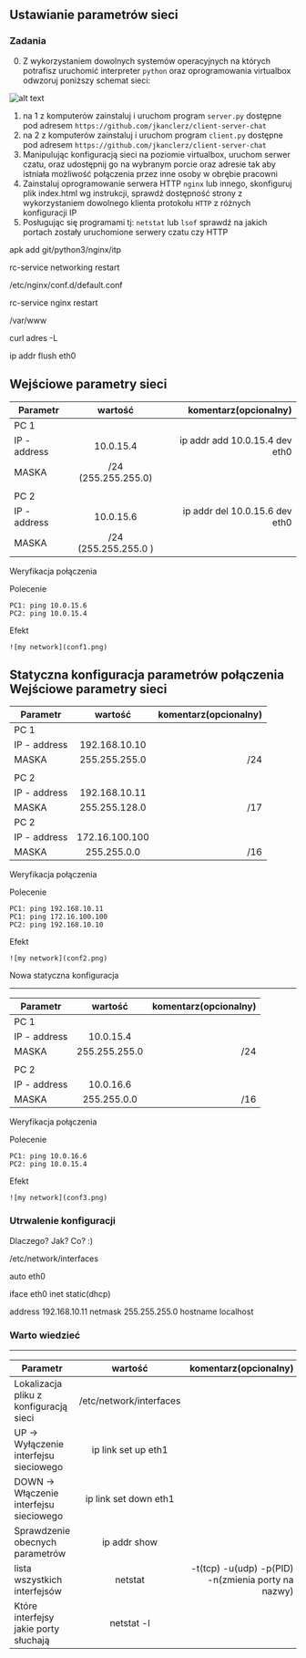 ## Ustawianie parametrów sieci

### Zadania

0. Z wykorzystaniem dowolnych systemów operacyjnych na których potrafisz uruchomić interpreter ``python`` oraz oprogramowania virtualbox odwzoruj poniższy schemat sieci:

![alt text][network]

[network]: ./network.png "Logo Title Text 2"

1. na 1 z komputerów zainstaluj i uruchom program ``server.py`` dostępne pod adresem ``https://github.com/jkanclerz/client-server-chat``
2. na 2 z komputerów zainstaluj i uruchom program ``client.py`` dostępne pod adresem ``https://github.com/jkanclerz/client-server-chat``
3. Manipulując konfiguracją sieci na poziomie virtualbox, uruchom serwer czatu, oraz udostępnij go na wybranym porcie oraz adresie tak aby istniała możliwość połączenia przez inne osoby w obrębie pracowni
4. Zainstaluj oprogramowanie serwera HTTP ``nginx`` lub innego, skonfiguruj plik index.html wg instrukcji, sprawdź dostępność strony z wykorzystaniem dowolnego klienta protokołu ``HTTP`` z różnych konfiguracji IP
5. Posługując się programami tj: ``netstat`` lub ``lsof`` sprawdź na jakich portach zostały uruchomione serwery czatu czy HTTP

apk add git/python3/nginx/itp

rc-service networking restart

/etc/nginx/conf.d/default.conf 

rc-service nginx restart

/var/www

curl adres -L

ip addr flush eth0

Wejściowe parametry sieci
-------------------------
| Parametr | wartość | komentarz(opcionalny) |
| ------------- |:-------------:| -----:|
|   PC 1 |  
| IP - address  | 10.0.15.4 |ip addr add 10.0.15.4 dev eth0 |
| MASKA  | /24 (255.255.255.0) | |
|   |  | |
| PC 2  |  | |
| IP - address  | 10.0.15.6 | ip addr del 10.0.15.6 dev eth0 |
| MASKA  | /24 (255.255.255.0 )| |

Weryfikacja połączenia

Polecenie
```
PC1: ping 10.0.15.6
PC2: ping 10.0.15.4
```

Efekt
```
![my network](conf1.png)
```

Statyczna konfiguracja parametrów połączenia
Wejściowe parametry sieci
-------------------------
| Parametr | wartość | komentarz(opcionalny) |
| ------------- |:-------------:| -----:|
|   PC 1 |  
| IP - address  | 192.168.10.10 | |
| MASKA  | 255.255.255.0 |/24 |
|   |  | |
| PC 2  |  | |
| IP - address  | 192.168.10.11 | |
| MASKA  | 255.255.128.0 |/17 |
| PC 2  |  | |
| IP - address  | 172.16.100.100 | |
| MASKA  | 255.255.0.0 |/16 |

Weryfikacja połączenia

Polecenie
```
PC1: ping 192.168.10.11
PC1: ping 172.16.100.100
PC2: ping 192.168.10.10
```

Efekt
```
![my network](conf2.png)
```

Nowa statyczna konfiguracja 

-------------------------
| Parametr | wartość | komentarz(opcionalny) |
| ------------- |:-------------:| -----:|
|   PC 1 |  
| IP - address  | 10.0.15.4 | |
| MASKA  | 255.255.255.0 |/24 |
|   |  | |
| PC 2  |  | |
| IP - address  | 10.0.16.6 | |
| MASKA  | 255.255.0.0 |/16 |

Weryfikacja połączenia

Polecenie
```
PC1: ping 10.0.16.6
PC2: ping 10.0.15.4
```

Efekt
```
![my network](conf3.png)
```

### Utrwalenie konfiguracji

Dlaczego? Jak? Co? :)

/etc/network/interfaces

auto eth0

iface eth0 inet static(dhcp)

  address 192.168.10.11
  netmask 255.255.255.0
  hostname localhost

### Warto wiedzieć

-------------------------
| Parametr | wartość | komentarz(opcionalny) |
| ------------- |:-------------:| -----:|
| Lokalizacja pliku z konfiguracją sieci|/etc/network/interfaces | |
| UP -> Wyłączenie interfejsu sieciowego|ip link set up eth1 | |
| DOWN -> Włączenie interfejsu sieciowego|ip link set down eth1| |
| Sprawdzenie obecnych parametrów |ip addr show | |
| lista wszystkich interfejsów |netstat |-t(tcp) -u(udp) -p(PID) -n(zmienia porty na nazwy) |
| Które interfejsy jakie porty słuchają |netstat -l | |

